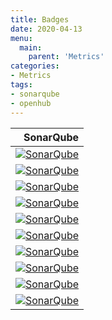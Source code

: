 ```yaml
---
title: Badges
date: 2020-04-13
menu:
  main:
    parent: 'Metrics'
categories:
- Metrics
tags:
- sonarqube
- openhub
---
```


| SonarQube |
|---------:|
| [![SonarQube](https://sonarcloud.io/api/project_badges/measure?project=metio_krei&metric=alert_status)](https://sonarcloud.io/dashboard?id=metio_krei) |
| [![SonarQube](https://sonarcloud.io/api/project_badges/measure?project=metio_krei&metric=sqale_rating)](https://sonarcloud.io/dashboard?id=metio_krei) |
| [![SonarQube](https://sonarcloud.io/api/project_badges/measure?project=metio_krei&metric=security_rating)](https://sonarcloud.io/dashboard?id=metio_krei) |
| [![SonarQube](https://sonarcloud.io/api/project_badges/measure?project=metio_krei&metric=reliability_rating)](https://sonarcloud.io/dashboard?id=metio_krei) |
| [![SonarQube](https://sonarcloud.io/api/project_badges/measure?project=metio_krei&metric=ncloc)](https://sonarcloud.io/dashboard?id=metio_krei) |
| [![SonarQube](https://sonarcloud.io/api/project_badges/measure?project=metio_krei&metric=bugs)](https://sonarcloud.io/dashboard?id=metio_krei) |
| [![SonarQube](https://sonarcloud.io/api/project_badges/measure?project=metio_krei&metric=vulnerabilities)](https://sonarcloud.io/dashboard?id=metio_krei) |
| [![SonarQube](https://sonarcloud.io/api/project_badges/measure?project=metio_krei&metric=code_smells)](https://sonarcloud.io/dashboard?id=metio_krei) |
| [![SonarQube](https://sonarcloud.io/api/project_badges/measure?project=metio_krei&metric=sqale_index)](https://sonarcloud.io/dashboard?id=metio_krei) |
| [![SonarQube](https://sonarcloud.io/api/project_badges/measure?project=metio_krei&metric=coverage)](https://sonarcloud.io/dashboard?id=metio_krei) |
